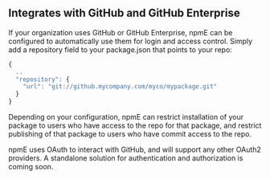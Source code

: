 <!--
order: 6
title: GitHub integration
keywords: github, git, enterprise
heading: Use your GitHub account for access control
featured: true
-->

## Integrates with GitHub and GitHub Enterprise

If your organization uses GitHub or GitHub Enterprise, npmE can be configured
to automatically use them for login and access control. Simply add a
repository field to your package.json that points to your repo:

```js
{
  ..
  "repository": {
    "url": "git://github.mycompany.com/myco/mypackage.git"
  }
}
```

Depending on your configuration, npmE can restrict installation of your
package to users who have access to the repo for that package, and restrict
publishing of that package to users who have commit access to the repo.

npmE uses OAuth to interact with GitHub, and will support any other OAuth2
providers. A standalone solution for authentication and authorization is
coming soon.


<meta name="mascot" content="Octocat">
